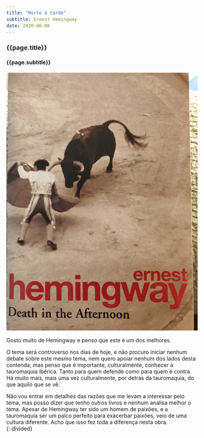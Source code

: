 ```yaml
---
title: "Morte à tarde"
subtitle: Ernest Hemingway
date: 2020-06-08
---
```


### {{page.title}} ###
#### {{page.subtitle}} ####
![Morte à tarde](assets/images/book-list/bk_6.jpg)

Gosto muito de Hemingway e penso que este é um dos melhores.

O tema será controverso nos dias de hoje, e não procuro iniciar nenhum debate sobre este mesmo tema, nem quero apoiar nenhum dos lados desta contenda, mas penso que é importante, culturalmente, conhecer a tauromaquia ibérica. Tanto para quem defende como para quem é contra. Há muito mais, mais uma vez culturalmente, por detrás da tauromaquia, do que aquilo que se vê.

Não vou entrar em detalhes das razões que me levam a interessar pelo tema, mas posso dizer que tenho outros livros e nenhum analisa melhor o tema. Apesar de Hemingway ter sido um homem de paixões, e a tauromaquia ser um palco perfeito para exacerbar paixões, veio de uma cultura diferente. Acho que isso fez toda a diferença nesta obra.   
{:.divided}
